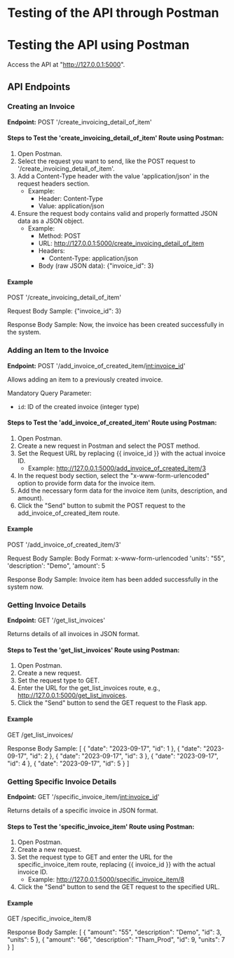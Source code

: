 # Testing of the API through Postman


# Testing the API using Postman

Access the API at "http://127.0.0.1:5000".

## API Endpoints ##

### Creating an Invoice ###

**Endpoint:** POST '/create_invoicing_detail_of_item'

#### Steps to Test the 'create_invoicing_detail_of_item' Route using Postman:

1. Open Postman.
2. Select the request you want to send, like the POST request to '/create_invoicing_detail_of_item'.
3. Add a Content-Type header with the value 'application/json' in the request headers section.
   - Example:
     - Header: Content-Type
     - Value: application/json
4. Ensure the request body contains valid and properly formatted JSON data as a JSON object.
   - Example:
     - Method: POST
     - URL: http://127.0.0.1:5000/create_invoicing_detail_of_item
     - Headers:
       - Content-Type: application/json
     - Body (raw JSON data): {"invoice_id": 3}

#### Example ####
POST '/create_invoicing_detail_of_item'

Request Body Sample:
{"invoice_id": 3}

Response Body Sample:
Now, the invoice has been created successfully in the system.

### Adding an Item to the Invoice ###

**Endpoint:** POST '/add_invoice_of_created_item/<int:invoice_id>'

Allows adding an item to a previously created invoice.

Mandatory Query Parameter:
- `id`: ID of the created invoice (integer type)

#### Steps to Test the 'add_invoice_of_created_item' Route using Postman:

1. Open Postman.
2. Create a new request in Postman and select the POST method.
3. Set the Request URL by replacing {{ invoice_id }} with the actual invoice ID.
   - Example: http://127.0.0.1:5000/add_invoice_of_created_item/3
4. In the request body section, select the "x-www-form-urlencoded" option to provide form data for the invoice item.
5. Add the necessary form data for the invoice item (units, description, and amount).
6. Click the "Send" button to submit the POST request to the add_invoice_of_created_item route.

#### Example ####

POST '/add_invoice_of_created_item/3'

Request Body Sample:
Body Format: x-www-form-urlencoded
'units': "55",
'description': "Demo",
'amount': 5

Response Body Sample:
Invoice item has been added successfully in the system now.


### Getting Invoice Details ###

**Endpoint:** GET '/get_list_invoices'

Returns details of all invoices in JSON format.

#### Steps to Test the 'get_list_invoices' Route using Postman:

1. Open Postman.
2. Create a new request.
3. Set the request type to GET.
4. Enter the URL for the get_list_invoices route, e.g., http://127.0.0.1:5000/get_list_invoices.
5. Click the "Send" button to send the GET request to the Flask app.

#### Example ####

GET /get_list_invoices/

Response Body Sample:
[
{
"date": "2023-09-17",
"id": 1
},
{
"date": "2023-09-17",
"id": 2
},
{
"date": "2023-09-17",
"id": 3
},
{
"date": "2023-09-17",
"id": 4
},
{
"date": "2023-09-17",
"id": 5
}
]



### Getting Specific Invoice Details ###

**Endpoint:** GET '/specific_invoice_item/<int:invoice_id>'

Returns details of a specific invoice in JSON format.

#### Steps to Test the 'specific_invoice_item' Route using Postman:

1. Open Postman.
2. Create a new request.
3. Set the request type to GET and enter the URL for the specific_invoice_item route, replacing {{ invoice_id }} with the actual invoice ID.
   - Example: http://127.0.0.1:5000/specific_invoice_item/8
4. Click the "Send" button to send the GET request to the specified URL.

#### Example ####

GET /specific_invoice_item/8

Response Body Sample:
[
{
"amount": "55",
"description": "Demo",
"id": 3,
"units": 5
},
{
"amount": "66",
"description": "Tham_Prod",
"id": 9,
"units": 7
}
]